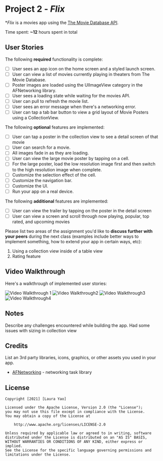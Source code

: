 # Project 2 - *Flix*

**Flix* is a movies app using the [The Movie Database API](http://docs.themoviedb.apiary.io/#).

Time spent: **~12** hours spent in total

## User Stories

The following **required** functionality is complete:

- [ ] User sees an app icon on the home screen and a styled launch screen.
- [ ] User can view a list of movies currently playing in theaters from The Movie Database.
- [ ] Poster images are loaded using the UIImageView category in the AFNetworking library.
- [ ] User sees a loading state while waiting for the movies API.
- [ ] User can pull to refresh the movie list.
- [ ] User sees an error message when there's a networking error.
- [ ] User can tap a tab bar button to view a grid layout of Movie Posters using a CollectionView.

The following **optional** features are implemented:

- [ ] User can tap a poster in the collection view to see a detail screen of that movie
- [ ] User can search for a movie.
- [ ] All images fade in as they are loading.
- [ ] User can view the large movie poster by tapping on a cell.
- [ ] For the large poster, load the low resolution image first and then switch to the high resolution image when complete.
- [ ] Customize the selection effect of the cell.
- [ ] Customize the navigation bar.
- [ ] Customize the UI.
- [ ] Run your app on a real device.

The following **additional** features are implemented:

- [ ] User can view the trailer by tapping on the poster in the detail screen
- [ ] User can view a screen and scroll through now playing, popular, top rated, and upcoming movies

Please list two areas of the assignment you'd like to **discuss further with your peers** during the next class (examples include better ways to implement something, how to extend your app in certain ways, etc):

1. Using a collection view inside of a table view
2. Rating feature

## Video Walkthrough

Here's a walkthrough of implemented user stories:

<img src='https://github.com/gss223/flixapp/blob/main/gif1.gif' title='Video Walkthrough Pt.1' width='' alt='Video Walkthrough 1' />

<img src='https://github.com/gss223/flixapp/blob/main/gif2.gif' title='Video Walkthrough Pt.2' width='' alt='Video Walkthrough2' />

<img src='https://github.com/gss223/flixapp/blob/main/gif3.gif' title='Video Walkthrough Pt.3' width='' alt='Video Walkthrough3' />

<img src='https://github.com/gss223/flixapp/blob/main/loading.gif' title='Video Walkthrough Loading Part' width='' alt='Video Walkthrough4' />


## Notes

Describe any challenges encountered while building the app.
Had some issues with sizing in collection view

## Credits

List an 3rd party libraries, icons, graphics, or other assets you used in your app.

- [AFNetworking](https://github.com/AFNetworking/AFNetworking) - networking task library

## License

    Copyright [2021] [Laura Yao]

    Licensed under the Apache License, Version 2.0 (the "License");
    you may not use this file except in compliance with the License.
    You may obtain a copy of the License at

        http://www.apache.org/licenses/LICENSE-2.0

    Unless required by applicable law or agreed to in writing, software
    distributed under the License is distributed on an "AS IS" BASIS,
    WITHOUT WARRANTIES OR CONDITIONS OF ANY KIND, either express or implied.
    See the License for the specific language governing permissions and
    limitations under the License.
